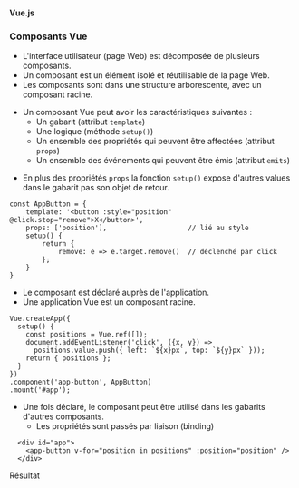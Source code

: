 #### Vue.js
### Composants Vue

<div class="r-stack">

<div class="fragment fade-out" data-fragment-index="1">

* L'interface utilisateur (page Web) est décomposée de plusieurs composants.
* Un composant est un élément isolé et réutilisable de la page Web.
* Les composants sont dans une structure arborescente, avec un composant racine.

</div>

<div class="fragment fade-in-then-out" data-fragment-index="1">

* Un composant Vue peut avoir les caractéristiques suivantes :
  * Un gabarit (attribut `template`)
  * Une logique (méthode `setup()`)
  * Un ensemble des propriétés qui peuvent être affectées (attribut `props`)
  * Un ensemble des événements qui peuvent être émis (attribut `emits`)

</div>

<div class="fragment fade-in-then-out">

* En plus des propriétés `props` la fonction `setup()` expose d'autres values dans le gabarit pas son objet de retour. 

```
const AppButton = {
    template: '<button :style="position" @click.stop="remove">X</button>',
    props: ['position'],                    // lié au style
    setup() {
        return {
            remove: e => e.target.remove()  // déclenché par click
        };
    }
}
```


</div>

<div class="fragment fade-in-then-out">

* Le composant est déclaré auprès de l'application.
* Une application Vue est un composant racine.

``` [9]
Vue.createApp({
  setup() {
    const positions = Vue.ref([]);
    document.addEventListener('click', ({x, y}) =>
      positions.value.push({ left: `${x}px`, top: `${y}px` }));
    return { positions };
  }
})
.component('app-button', AppButton)
.mount('#app');
```

</div>

<div class="fragment fade-in-then-out">

* Une fois déclaré, le composant peut être utilisé dans les gabarits d'autres composants.
  * Les propriétés sont passés par liaison (binding)

``` [2]
  <div id="app">
    <app-button v-for="position in positions" :position="position" />
  </div>
```


</div>

<div class="fragment fade-in">

Résultat

<div data-code-example="vue-component" data-code-example-size="big"></div>


</div>

</div>
